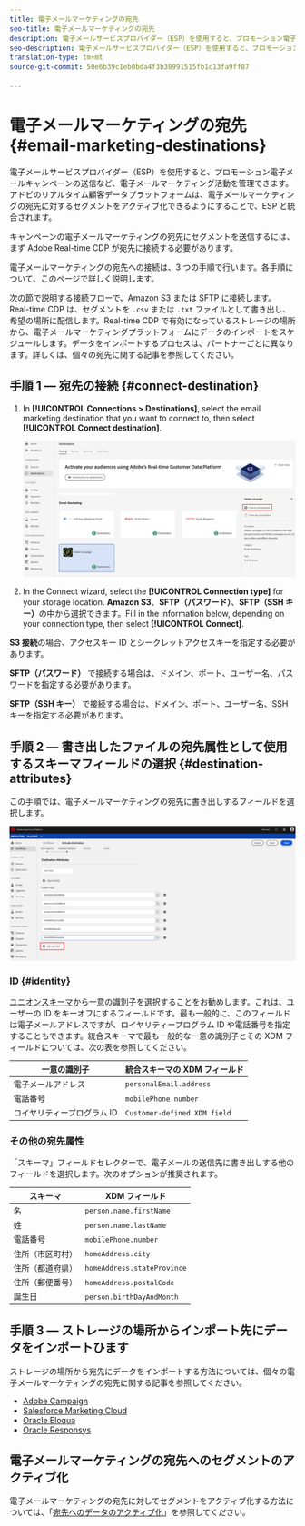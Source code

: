 ```yaml
---
title: 電子メールマーケティングの宛先
seo-title: 電子メールマーケティングの宛先
description: 電子メールサービスプロバイダー（ESP）を使用すると、プロモーション電子メールキャンペーンの送信など、電子メールマーケティング活動を管理できます。
seo-description: 電子メールサービスプロバイダー（ESP）を使用すると、プロモーション電子メールキャンペーンの送信など、電子メールマーケティング活動を管理できます。
translation-type: tm+mt
source-git-commit: 50e6b39c1eb0bda4f3b30991515fb1c13fa9ff87

---
```



# 電子メールマーケティングの宛先 {#email-marketing-destinations}

電子メールサービスプロバイダー（ESP）を使用すると、プロモーション電子メールキャンペーンの送信など、電子メールマーケティング活動を管理できます。アドビのリアルタイム顧客データプラットフォームは、電子メールマーケティングの宛先に対するセグメントをアクティブ化できるようにすることで、ESP と統合されます。

キャンペーンの電子メールマーケティングの宛先にセグメントを送信するには、まず Adobe Real-time CDP が宛先に接続する必要があります。

電子メールマーケティングの宛先への接続は、3 つの手順で行います。各手順について、このページで詳しく説明します。

次の節で説明する接続フローで、Amazon S3 または SFTP に接続します。Real-time CDP は、セグメントを `.csv` または `.txt` ファイルとして書き出し、希望の場所に配信します。Real-time CDP で有効になっているストレージの場所から、電子メールマーケティングプラットフォームにデータのインポートをスケジュールします。データをインポートするプロセスは、パートナーごとに異なります。詳しくは、個々の宛先に関する記事を参照してください。

## 手順 1 — 宛先の接続 {#connect-destination}

1. In **[!UICONTROL Connections > Destinations]**, select the email marketing destination that you want to connect to, then select **[!UICONTROL Connect destination]**.

   ![宛先に接続](/help/rtcdp/destinations/assets/connect-destination.png)

2. In the Connect wizard, select the **[!UICONTROL Connection type]** for your storage location. **Amazon S3**、**SFTP（パスワード）**、**SFTP（SSH キー）**&#x200B;の中から選択できます。Fill in the information below, depending on your connection type, then select **[!UICONTROL Connect]**.

**S3 接続**&#x200B;の場合、アクセスキー ID とシークレットアクセスキーを指定する必要があります。

**SFTP（パスワード）** で接続する場合は、ドメイン、ポート、ユーザー名、パスワードを指定する必要があります。

**SFTP（SSH キー）** で接続する場合は、ドメイン、ポート、ユーザー名、SSH キーを指定する必要があります。

## 手順 2 — 書き出したファイルの宛先属性として使用するスキーマフィールドの選択 {#destination-attributes}

この手順では、電子メールマーケティングの宛先に書き出しするフィールドを選択します。

![宛先属性](/help/rtcdp/destinations/assets/destination-attributes.png)

### ID {#identity}

[ユニオンスキーマ](../../profile/home.md#profile-fragments-and-union-schemas)から一意の識別子を選択することをお勧めします。これは、ユーザーの ID をキーオフにするフィールドです。最も一般的に、このフィールドは電子メールアドレスですが、ロイヤリティープログラム ID や電話番号を指定することもできます。統合スキーマで最も一般的な一意の識別子とその XDM フィールドについては、次の表を参照してください。

| 一意の識別子 | 統合スキーマの XDM フィールド |
---------|----------
| 電子メールアドレス | `personalEmail.address` |
| 電話番号 | `mobilePhone.number` |
| ロイヤリティープログラム ID | `Customer-defined XDM field` |

### その他の宛先属性

「スキーマ」フィールドセレクターで、電子メールの送信先に書き出しする他のフィールドを選択します。次のオプションが推奨されます。

| スキーマ | XDM フィールド |
---------|----------
| 名 | `person.name.firstName` |
| 姓 | `person.name.lastName` |
| 電話番号 | `mobilePhone.number` |
| 住所（市区町村） | `homeAddress.city` |
| 住所（都道府県） | `homeAddress.stateProvince` |
| 住所（郵便番号） | `homeAddress.postalCode` |
| 誕生日 | `person.birthDayAndMonth` |

## 手順 3 — ストレージの場所からインポート先にデータをインポートひます

ストレージの場所から宛先にデータをインポートする方法については、個々の電子メールマーケティングの宛先に関する記事を参照してください。

* [Adobe Campaign](/help/rtcdp/destinations/adobe-campaign-destination.md#import-data-into-campaign)
* [Salesforce Marketing Cloud](/help/rtcdp/destinations/salesforce-marketing-cloud-destination.md#import-data-into-salesforce)
* [Oracle Eloqua](/help/rtcdp/destinations/oracle-eloqua-destination.md#import-data-into-eloqua)
* [Oracle Responsys](/help/rtcdp/destinations/oracle-responsys-destination.md#import-data-into-responsys)

## 電子メールマーケティングの宛先へのセグメントのアクティブ化

電子メールマーケティングの宛先に対してセグメントをアクティブ化する方法については、「[宛先へのデータのアクティブ化](/help/rtcdp/destinations/activate-destinations.md)」を参照してください。